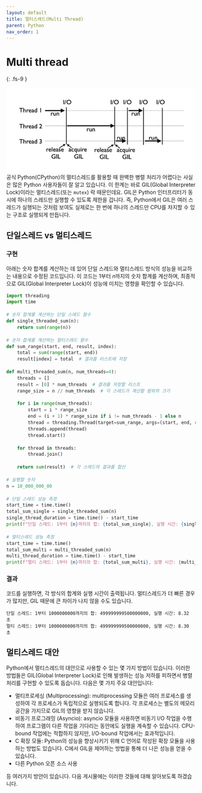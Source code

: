 ```yaml
---
layout: default
title: 멀티스레드(Multi Thread)
parent: Python
nav_order: 1
---
```


# Multi thread
{: .fs-9 }

![](../../assets/images/python/gil-multithreading.png)
공식 Python(CPython)의 멀티스레드를 활용할 때 완벽한 병렬 처리가 어렵다는 사실은 많은 Python 사용자들이 잘 알고 있습니다. 이 한계는 바로 GIL(Global Interpreter Lock)이라는 멀티스레드(또는 `mutex`) 락 때문인데요. GIL은 Python 인터프리터가 동시에 하나의 스레드만 실행할 수 있도록 제한을 겁니다. 즉, Python에서 GIL은 여러 스레드가 실행되는 것처럼 보여도 실제로는 한 번에 하나의 스레드만 CPU를 차지할 수 있는 구조로 실행되게 만듭니다. 


## 단일스레드 vs 멀티스레드

### 구현 
아래는 숫자 합계를 계산하는 데 있어 단일 스레드와 멀티스레드 방식의 성능을 비교하는 내용으로 수정된 코드입니다. 이 코드는 1부터 𝑛까지의 숫자 합계를 계산하며, 최종적으로 GIL(Global Interpreter Lock)이 성능에 미치는 영향을 확인할 수 있습니다.
```python
import threading
import time

# 숫자 합계를 계산하는 단일 스레드 함수
def single_threaded_sum(n):
    return sum(range(n))

# 숫자 합계를 계산하는 멀티스레드 함수
def sum_range(start, end, result, index):
    total = sum(range(start, end))
    result[index] = total  # 결과를 리스트에 저장

def multi_threaded_sum(n, num_threads=4):
    threads = []
    result = [0] * num_threads  # 결과를 저장할 리스트
    range_size = n // num_threads  # 각 스레드가 계산할 범위의 크기

    for i in range(num_threads):
        start = i * range_size
        end = (i + 1) * range_size if i != num_threads - 1 else n
        thread = threading.Thread(target=sum_range, args=(start, end, result, i))
        threads.append(thread)
        thread.start()

    for thread in threads:
        thread.join()

    return sum(result)  # 각 스레드의 결과를 합산

# 실행할 숫자
n = 10_000_000_00

# 단일 스레드 성능 측정
start_time = time.time()
total_sum_single = single_threaded_sum(n)
single_thread_duration = time.time() - start_time
print(f"단일 스레드: 1부터 {n}까지의 합: {total_sum_single}, 실행 시간: {single_thread_duration:.2f} 초")

# 멀티스레드 성능 측정
start_time = time.time()
total_sum_multi = multi_threaded_sum(n)
multi_thread_duration = time.time() - start_time
print(f"멀티 스레드: 1부터 {n}까지의 합: {total_sum_multi}, 실행 시간: {multi_thread_duration:.2f} 초")
```

### 결과 
코드를 실행하면, 각 방식의 합계와 실행 시간이 출력됩니다. 멀티스레드가 더 빠른 경우가 많지만, GIL 때문에 큰 차이가 나지 않을 수도 있습니다.
```
단일 스레드: 1부터 1000000000까지의 합: 499999999500000000, 실행 시간: 8.32 초
멀티 스레드: 1부터 1000000000까지의 합: 499999999500000000, 실행 시간: 8.30 초
```

## 멀티스레드 대안 
Python에서 멀티스레드의 대안으로 사용할 수 있는 몇 가지 방법이 있습니다. 이러한 방법들은 GIL(Global Interpreter Lock)로 인해 발생하는 성능 저하를 피하면서 병렬 처리를 구현할 수 있도록 돕습니다. 다음은 몇 가지 주요 대안입니다:
- 멀티프로세싱 (Multiprocessing): multiprocessing 모듈은 여러 프로세스를 생성하여 각 프로세스가 독립적으로 실행되도록 합니다. 각 프로세스는 별도의 메모리 공간을 가지므로 GIL의 영향을 받지 않습니다.
- 비동기 프로그래밍 (Asyncio): asyncio 모듈을 사용하면 비동기 I/O 작업을 수행하여 프로그램이 다른 작업을 기다리는 동안에도 실행을 계속할 수 있습니다. CPU-bound 작업에는 적합하지 않지만, I/O-bound 작업에서는 효과적입니다.
- C 확장 모듈: Python의 성능을 향상시키기 위해 C 언어로 작성된 확장 모듈을 사용하는 방법도 있습니다. C에서 GIL을 제어하는 방법을 통해 더 나은 성능을 얻을 수 있습니다.
- 다른 Python 오픈 소스 사용

등 여러가지 방안이 있습니다. 다음 게시물에는 이러한 것들에 대해 알아보도록 하겠습니다.